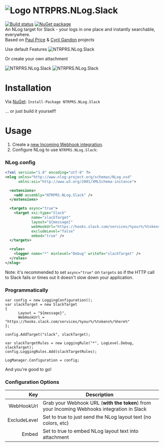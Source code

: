 ![Logo](https://raw.githubusercontent.com/ntrprs/NTRPRS.NLog.Slack/master/nuget.png)
NTRPRS.NLog.Slack  
============
[![Build status](https://ci.appveyor.com/api/projects/status/bmdsm0gqsd5luk79?svg=true)](https://ci.appveyor.com/project/leobuskin/ntrprs-nlog-slack) [![NuGet package](https://img.shields.io/badge/nuget-v5.0-blue.svg)](https://www.nuget.org/packages/NTRPRS.NLog.Slack)  
An NLog target for Slack - your logs in one place and instantly searchable, everywhere.  
Based on [Paul Price](https://github.com/eth0izzle/NLog.Slack) & [Cyril Gandon](https://github.com/cyrilgandon/NLogToSlack) projects  

Use default Features
![NTRPRS.NLog.Slack](res/example.png)

Or create your own attachment

![NTRPRS.NLog.Slack](res/exampleWithAuthor.png)
![NTRPRS.NLog.Slack](res/exampleWithImage.png)

Installation
============
Via [NuGet](https://www.nuget.org/packages/NTRPRS.NLog.Slack/): ```Install-Package NTRPRS.NLog.Slack```

... or just build it yourself!

Usage
=====
1. Create a [new Incoming Webhook integration](https://slack.com/apps/A0F7XDUAZ-incoming-webhooks).
2. Configure NLog to use `NTRPRS.NLog.Slack`:

### NLog.config

```xml
<?xml version="1.0" encoding="utf-8" ?>
<nlog xmlns="http://www.nlog-project.org/schemas/NLog.xsd"
      xmlns:xsi="http://www.w3.org/2001/XMLSchema-instance">

  <extensions>
    <add assembly="NTRPRS.NLog.Slack" />
  </extensions>

  <targets async="true">
    <target xsi:type="Slack"
            name="slackTarget"
            layout="${message}"
            webHookUrl="https://hooks.slack.com/services/%your%/%tokens%/%here%"
            excludeLevel="false"
            embed="true" />
  </targets>

  <rules>
    <logger name="*" minlevel="Debug" writeTo="slackTarget" />
  </rules>
</nlog>
```

Note: it's recommended to set ```async="true"``` on `targets` so if the HTTP call to Slack fails or times out it doesn't slow down your application.

### Programmatically 

```
var config = new LoggingConfiguration();
var slackTarget = new SlackTarget
{
      Layout = "${message}",
      WebHookUrl = "https://hooks.slack.com/services/%your%/%tokens%/%here%"
};

config.AddTarget("slack", slackTarget);

var slackTargetRules = new LoggingRule("*", LogLevel.Debug, slackTarget);
config.LoggingRules.Add(slackTargetRules);

LogManager.Configuration = config;
```

And you're good to go!

### Configuration Options

Key         | Description
-----------:| -----------
WebHookUrl  | Grab your Webhook URL (__with the token__) from your Incoming Webhooks integration in Slack
ExcludeLevel| Set to true to just send the NLog layout text (no colors, etc)
Embed       | Set to true to embed NLog layout text into attachment
